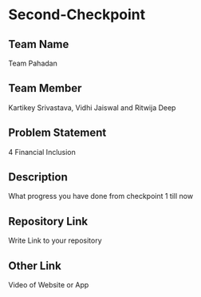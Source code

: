 # Second-Checkpoint

## Team Name
Team Pahadan

## Team Member
Kartikey Srivastava, Vidhi Jaiswal and Ritwija Deep

## Problem Statement
4 Financial Inclusion

## Description
What progress you have done from checkpoint 1 till now

## Repository Link
Write Link to your repository

## Other Link
Video of Website or App

